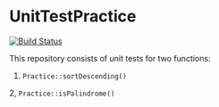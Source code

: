 # UnitTestPractice

[![Build Status](https://travis-ci.org/Krebrov001/UnitTestPractice.svg?branch=master)](https://travis-ci.org/Krebrov001/UnitTestPractice)

This repository consists of unit tests for two functions:

1. `Practice::sortDescending()`

2, `Practice::isPalindrome()`
